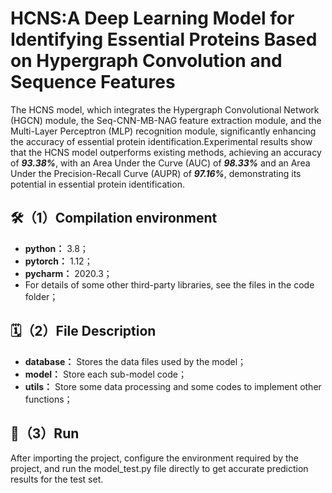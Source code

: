 # HCNS:A Deep Learning Model for Identifying Essential Proteins Based on Hypergraph Convolution and Sequence Features
The HCNS model, which integrates the Hypergraph Convolutional Network (HGCN) module, the Seq-CNN-MB-NAG feature extraction module, and the Multi-Layer Perceptron (MLP) recognition module, significantly enhancing the accuracy of essential protein identification.Experimental results show that the HCNS model outperforms existing methods, achieving an accuracy of ***93.38\%***, with an Area Under the Curve (AUC) of ***98.33\%*** and an Area Under the Precision-Recall Curve (AUPR) of ***97.16\%***, demonstrating its potential in essential protein identification. 
## 🛠️（1）Compilation environment
* **python：** 3.8；
* **pytorch：** 1.12；
* **pycharm：** 2020.3；
* For details of some other third-party libraries, see the files in the code folder；
## 🗓️（2）File Description
* **database：** Stores the data files used by the model；
* **model：** Store each sub-model code；
* **utils：** Store some data processing and some codes to implement other functions；
## 🎯（3）Run
After importing the project, configure the environment required by the project, and run the model_test.py file directly to get accurate prediction results for the test set.
